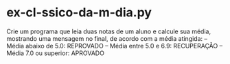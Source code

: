 # ex-cl-ssico-da-m-dia.py
 Crie um programa que leia duas notas de um aluno e calcule sua média, mostrando uma mensagem no final, de acordo com a média atingida:  – Média abaixo de 5.0: REPROVADO  – Média entre 5.0 e 6.9: RECUPERAÇÃO  – Média 7.0 ou superior: APROVADO
